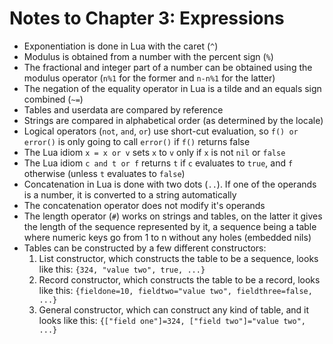 Notes to Chapter 3: Expressions
===============================

- Exponentiation is done in Lua with the caret (`^`)
- Modulus is obtained from a number with the percent sign (`%`)
- The fractional and integer part of a number can be obtained using the
  modulus operator (`n%1` for the former and `n-n%1` for the latter)
- The negation of the equality operator in Lua is a tilde and an equals sign
  combined (`~=`)
- Tables and userdata are compared by reference
- Strings are compared in alphabetical order (as determined by the locale)
- Logical operators (`not`, `and`, `or`) use short-cut evaluation, so `f() or
  error()` is only going to call `error()` if `f()` returns false
- The Lua idiom `x = x or v` sets `x` to `v` only if `x` is not `nil` or `false`
- The Lua idiom `c and t or f` returns `t` if `c` evaluates to `true`, and `f`
  otherwise (unless `t` evaluates to `false`)
- Concatenation in Lua is done with two dots (`..`). If one of the operands is a
  number, it is converted to a string automatically
- The concatenation operator does not modify it's operands
- The length operator (`#`) works on strings and tables, on the latter it gives
  the length of the sequence represented by it, a sequence being a table where
  numeric keys go from 1 to n without any holes (embedded nils)
- Tables can be constructed by a few different constructors:
  1. List constructor, which constructs the table to be a sequence, looks like
     this: `{324, "value two", true, ...}`
  2. Record constructor, which constructs the table to be a record, looks like
     this: `{fieldone=10, fieldtwo="value two", fieldthree=false, ...}`
  3. General constructor, which can construct any kind of table, and it looks
     like this: `{["field one"]=324, ["field two"]="value two", ...}`
